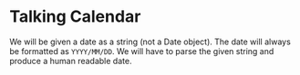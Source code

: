# Talking Calendar

We will be given a date as a string (not a Date object). The date will always be formatted as `YYYY/MM/DD`. We will have to parse the given string and produce a human readable date.
